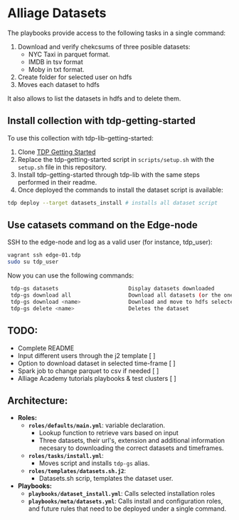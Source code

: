 # Alliage Datasets

The playbooks provide access to the following tasks in a single command:

1. Download and verify chekcsums of three posible datasets:
   - NYC Taxi in parquet format.
   - IMDB in tsv format
   - Moby in txt format.
2. Create folder for selected user on hdfs
3. Moves each dataset to hdfs

It also allows to list the datasets in hdfs and to delete them.

## Install collection with tdp-getting-started

To use this collection with tdp-lib-getting-started:

1. Clone [TDP Getting Started](https://github.com/TOSIT-IO/tdp-getting-started/)
1. Replace the tdp-getting-started script in `scripts/setup.sh` with the `setup.sh` file in this repository.
1. Install tdp-getting-started through tdp-lib with the same steps performed in their readme.
2. Once deployed the commands to install the dataset script is available:

```bash
tdp deploy --target datasets_install # installs all dataset script
```
## Use catasets command on the Edge-node

SSH to the edge-node and log as a valid user (for instance, tdp_user):

```bash
vagrant ssh edge-01.tdp
sudo su tdp_user
```

Now you can use the following commands:

```bash
 tdp-gs datasets                      Display datasets downloaded
 tdp-gs download all                  Download all datasets (or the ones missing) and move to hdfs.
 tdp-gs download <name>               Download and move to hdfs selected file (if not missing)
 tdp-gs delete <name>                 Deletes the dataset
```

## TODO:

- Complete README
- Input different users through the j2 template [ ]
- Option to download dataset in selected time-frame [ ]
- Spark job to change parquet to csv if needed [ ]
- Alliage Academy tutorials playbooks & test clusters [ ]

## Architecture:

- **Roles:**
  - **`roles/defaults/main.yml`**: variable declaration. 
    - Lookup function to retrieve vars based on input
    - Three datasets, their url's, extension and additional information necesary to downloading the correct datasets and timeframes.
  - **`roles/tasks/install.yml`**: 
    - Moves script and installs `tdp-gs` alias.
  - **`roles/templates/datasets.sh.j2`**: 
    - Datasets.sh scrip, templates the dataset user.
- **Playbooks:**
  - **`playbooks/dataset_install.yml`**: Calls selected installation roles
  - **`playbooks/meta/datasets.yml`**: Calls install and configuration roles, and future rules that need to be deployed under a single command.
